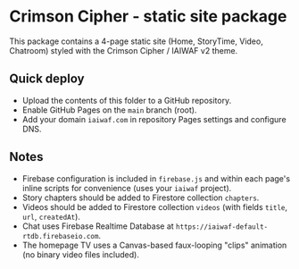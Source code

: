 # Crimson Cipher - static site package

This package contains a 4-page static site (Home, StoryTime, Video, Chatroom) styled with the Crimson Cipher / IAIWAF v2 theme.

## Quick deploy
- Upload the contents of this folder to a GitHub repository.
- Enable GitHub Pages on the `main` branch (root).
- Add your domain `iaiwaf.com` in repository Pages settings and configure DNS.

## Notes
- Firebase configuration is included in `firebase.js` and within each page's inline scripts for convenience (uses your `iaiwaf` project).
- Story chapters should be added to Firestore collection `chapters`.
- Videos should be added to Firestore collection `videos` (with fields `title`, `url`, `createdAt`).
- Chat uses Firebase Realtime Database at `https://iaiwaf-default-rtdb.firebaseio.com`.
- The homepage TV uses a Canvas-based faux-looping "clips" animation (no binary video files included).
